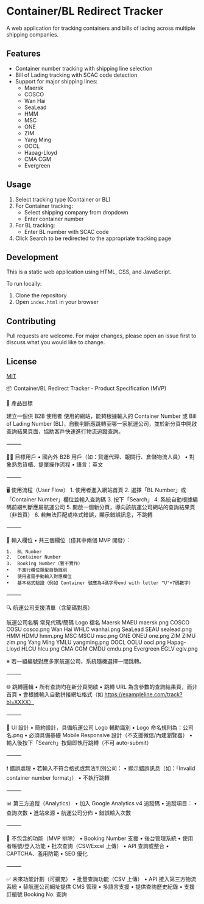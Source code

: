 # Container/BL Redirect Tracker

A web application for tracking containers and bills of lading across multiple shipping companies.

## Features

- Container number tracking with shipping line selection
- Bill of Lading tracking with SCAC code detection
- Support for major shipping lines:
  - Maersk
  - COSCO
  - Wan Hai
  - SeaLead
  - HMM
  - MSC
  - ONE
  - ZIM
  - Yang Ming
  - OOCL
  - Hapag-Lloyd
  - CMA CGM
  - Evergreen

## Usage

1. Select tracking type (Container or BL)
2. For Container tracking:
   - Select shipping company from dropdown
   - Enter container number
3. For BL tracking:
   - Enter BL number with SCAC code
4. Click Search to be redirected to the appropriate tracking page

## Development

This is a static web application using HTML, CSS, and JavaScript.

To run locally:
1. Clone the repository
2. Open `index.html` in your browser

## Contributing

Pull requests are welcome. For major changes, please open an issue first to discuss what you would like to change.

## License

[MIT](https://choosealicense.com/licenses/mit/)

📦 Container/BL Redirect Tracker - Product Specification (MVP)

🧭 產品目標

建立一個供 B2B 使用者 使用的網站，能夠根據輸入的 Container Number 或 Bill of Lading Number (BL)，自動判斷應跳轉至哪一家航運公司，並於新分頁中開啟查詢結果頁面，協助客戶快速進行物流追蹤查詢。

⸻

🧑‍💼 目標用戶
	•	國內外 B2B 用戶（如：貨運代理、報關行、倉儲物流人員）
	•	對象熟悉貨櫃、提單操作流程
	•	語言：英文

⸻

🖥️ 使用流程（User Flow）
	1.	使用者進入網站首頁
	2.	選擇「BL Number」或「Container Number」欄位並輸入查詢碼
	3.	按下「Search」
	4.	系統自動根據編碼前綴判斷應屬航運公司
	5.	開啟一個新分頁，導向該航運公司網站的查詢結果頁（非首頁）
	6.	若無法匹配或格式錯誤，顯示錯誤訊息，不跳轉

⸻

🔡 輸入欄位
	•	共三個欄位（僅其中兩個 MVP 開發）：
	
	1.	BL Number
	2.	Container Number
	3.	Booking Number（暫不實作）
	•	不進行欄位類型自動識別
	•	使用者需手動輸入對應欄位
	•	基本格式驗證（例如 Container 號應為4碼字母end with letter "U"+7碼數字）

⸻

🔍 航運公司支援清單（含簡碼對應）

航運公司名稱	常見代碼/簡碼	Logo 檔名
Maersk	MAEU	maersk.png
COSCO	COSU	cosco.png
Wan Hai	WHLC	wanhai.png
SeaLead	SEAU	sealead.png
HMM	HDMU	hmm.png
MSC	MSCU	msc.png
ONE	ONEU	one.png
ZIM	ZIMU	zim.png
Yang Ming	YMLU	yangming.png
OOCL	OOLU	oocl.png
Hapag-Lloyd	HLCU	hlcu.png
CMA CGM	CMDU	cmdu.png
Evergreen	EGLV	eglv.png

※ 若一組編號對應多家航運公司，系統隨機選擇一間跳轉。

⸻

🌐 跳轉邏輯
	•	所有查詢均在新分頁開啟
	•	跳轉 URL 為含參數的查詢結果頁，而非首頁
	•	會根據輸入自動拼接網址格式（如 https://exampleline.com/track?bl=XXXX）

⸻

📱 UI 設計
	•	簡約設計，具備航運公司 Logo 輔助識別
	•	Logo 命名規則為：公司名.png
	•	必須具備基礎 Mobile Responsive 設計（不支援微信/內建瀏覽器）
	•	輸入後按下「Search」按鈕即執行跳轉（不可 auto-submit）

⸻

❗ 錯誤處理
	•	若輸入不符合格式或無法判別公司：
	•	顯示錯誤訊息（如：「Invalid container number format」）
	•	不執行跳轉

⸻

📊 第三方追蹤（Analytics）
	•	加入 Google Analytics v4 追蹤碼
	•	追蹤項目：
	•	查詢次數
	•	進站來源
	•	航運公司分佈
	•	錯誤輸入次數

⸻

🚫 不包含的功能（MVP 排除）
	•	Booking Number 支援
	•	後台管理系統
	•	使用者帳號/登入功能
	•	批次查詢（CSV/Excel 上傳）
	•	API 查詢或整合
	•	CAPTCHA、濫用防範
	•	SEO 優化

⸻

✅ 未來功能計劃（可擴充）
	•	批量查詢功能（CSV 上傳）
	•	API 接入第三方物流系統
	•	替航運公司網址提供 CMS 管理
	•	多語言支援
	•	提供查詢歷史紀錄
	•	支援訂艙號 Booking No. 查詢

